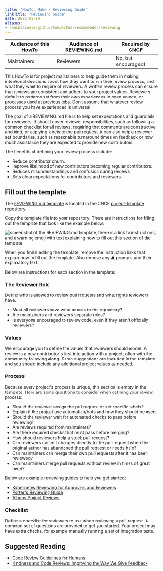 ```yaml
---
title: "HowTo: Make a Reviewing Guide"
linkTitle: "Reviewing Guide"
date: 2021-09-20
aliases:
- /maintainers/github/templates/recommended/reviewing
---
```


| Audience of this HowTo | Audience of REVIEWING.md | Required by CNCF    |
| ---------------------- | ------------------------ | ------------------- |
| Maintainers            | Reviewers                | No, but encouraged! |


This HowTo is for project maintainers to help guide them in making intentional decisions about how they want to run their review process, and what they want to require of reviewers. A written review process can ensure that reviews are consistent and adhere to your project values. Reviewers default to patterns set from their own experiences in open source, or processes used at previous jobs. Don't assume that whatever review process you have experienced is universal.

The goal of a REVIEWING.md file is to help set expectations and guardrails for reviewers. It should cover reviewer responsibilities, such as following a common checklist for all reviews, requiring that comments are constructive and kind, or applying labels to the pull request. It can also help a reviewer set boundaries, such as reasonable turnaround times on feedback or how much assistance they are expected to provide new contributors. 

The benefits of defining your review process include:
* Reduce contributor churn.
* Improve likelihood of new contributors becoming regular contributors.
* Reduces misunderstandings and confusion during reviews.
* Sets clear expectations for contributors and reviewers.

## Fill out the template

The [REVIEWING.md template](https://github.com/cncf/project-template/blob/main/REVIEWING.md) is located in the CNCF [project-template repository](https://github.com/cncf/project-template).

Copy the template file into your repository.
There are instructions for filling out the template that look like the example below:

![screenshot of the REVIEWING.md template, there is a link to instructions, and a warning emoji with text explaining how to fill out this section of the template](/img/maintainers/sample-instructions.png)

When you finish editing the template, remove the Instruction links that explain how to fill out the template. Also remove any ⚠️ prompts and their explanatory text.

Below are instructions for each section in the template:

### The Reviewer Role

Define who is allowed to review pull requests and what rights reviewers have.

* Must all reviewers have write access to the repository?
* Are maintainers and reviewers separate roles? 
* Is everyone encouraged to review code, even if they aren't officially reviewers?

### Values

We encourage you to define the values that reviewers should model. A review is a new contributor's first interaction with a project, often with the community following along. Some suggestions are included in the template and you should include any additional project values as needed.

### Process

Because every project's process is unique, this section is empty in the template. Here are some questions to consider when defining your review process:

* Should the reviewer assign the pull request or set specific labels?
* Explain if the project use automation/bots and how they should be used.
* Should the reviewer wait for automated checks to pass before reviewing?
* Are reviews required from maintainers?
* Are there required checks that must pass before merging?
* How should reviewers help a stuck pull request?
* Can reviewers commit changes directly to the pull request when the original author has abandoned the pull request or needs help?
* Can maintainers can merge their own pull requests after it has been reviewed?
* Can maintainers merge pull requests without review in times of great need?

Below are example reviewing guides to help you get started:

* [Kubernetes Reviewing for Approvers and Reviewers](https://kubernetes.io/docs/contribute/review/for-approvers/)
* [Porter's Reviewing Guide](https://github.com/getporter/porter/blob/main/REVIEWING.md)
* [Athens Project Reviews](https://github.com/gomods/athens/blob/main/REVIEWS.md)

### Checklist

Define a checklist for reviewers to use when reviewing a pull request. A common set of questions are provided to get you started. Your project may have extra checks, for example manually running a set of integration tests.

## Suggested Reading

* [Code Review Guidelines for Humans](https://phauer.com/2018/code-review-guidelines/)
* [Kindness and Code Reviews: Improving the Way We Give Feedback](https://product.voxmedia.com/2018/8/21/17549400/kindness-and-code-reviews-improving-the-way-we-give-feedback)
